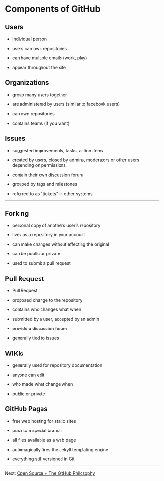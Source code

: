 # Components of GitHub

## Users

- individual person

- users can own repositories

- can have multiple emails (work, play)

- appear throughout the site


## Organizations

- group many users together

- are administered by users (similar to facebook users)

- can own repositories

- contains teams (if you want)


## Issues

- suggested improvements, tasks, action items

- created by users, closed by admins, moderators or other users depending on permissions

- contain their own discussion forum

- grouped by tags and milestones

- referred to as "tickets" in other systems


---


## Forking

- personal copy of anothers user’s repository

- lives as a repository in your account

- can make changes without effecting the original

- can be public or private

- used to submit a pull request


## Pull Request

- Pull Request

- proposed change to the repository

- contains who changes what when

- submitted by a user, accepted by an admin

- provide a discussion forum

- generally tied to issues

## WIKIs

- generally used for repository documentation

- anyone can edit 

- who made what change when

- public or private


## GitHub Pages

- free web hosting for static sites

- push to a special branch

- all files available as a web page

- automagically fires the Jekyll templating engine

- everything still versioned in Git


---

Next: [Open Source + The GitHub Philosophy](../3_open_source_github_philosophy/1_open_source_github_philosophy.md)
